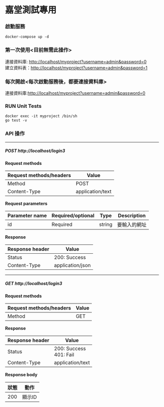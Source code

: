 # 嘉堂測試專用
### 啟動服務
```
docker-compose up -d
```
### 第一次使用<目前無需此操作>
連接資料庫: <http://localhost/myproject?username=admin&password=0>  
建立資料表：<http://localhost/myproject?username=admin&password=1>

### 每次開啟<每次啟動服務後，都要連接資料庫>
連接資料庫:<http://localhost/myproject?username=admin&password=0>  

### RUN Unit Tests
```
docker exec -it myproject /bin/sh
go test -v
```

### API 操作

----
##### POST http://localhost/login3

**Request methods**

| Request methods/headers | Value |
| ------------- | ------------------------------ |
| Method      | POST       |
| Content-Type   | application/text     |

**Request parameters**

| Parameter name | Required/optional | Type | Description |
| --------- | ------------ |------ |------------ |
| id      | Required    |	string    |要輸入的網址    |

**Response**

| Response header | Value |
| ------------- | ------------------------------ |
| Status  | 200: Success       |
| Content-Type   | application/json     |

----

##### GET http://localhost/login3

**Request methods**

| Request methods/headers | Value |
| ------------- | ------------------------------ |
| Method      | GET       |


**Response**

| Response header | Value |
| ------------- | ------------------------------ |
| Status  | 200: Success<br>401: Fail|
| Content-Type   | application/text     |

**Response body**

| 狀態 |動作|
| ------------- | ------------------------------ |
| 200  | 顯示ID|


